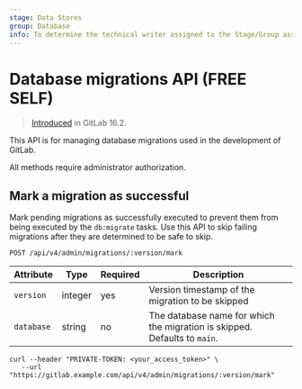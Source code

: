 ```yaml
---
stage: Data Stores
group: Database
info: To determine the technical writer assigned to the Stage/Group associated with this page, see https://about.gitlab.com/handbook/product/ux/technical-writing/#assignments
---
```


# Database migrations API **(FREE SELF)**

> [Introduced](https://gitlab.com/gitlab-org/gitlab/-/merge_requests/123408) in GitLab 16.2.

This API is for managing database migrations used in the development of GitLab.

All methods require administrator authorization.

## Mark a migration as successful

Mark pending migrations as successfully executed to prevent them from being
executed by the `db:migrate` tasks. Use this API to skip failing
migrations after they are determined to be safe to skip.

```plaintext
POST /api/v4/admin/migrations/:version/mark
```

| Attribute       | Type           | Required | Description                                                                                                                                                                                      |
|-----------------|----------------|----------|----------------------------------------------------------------------------------|
| `version`       | integer        | yes      | Version timestamp of the migration to be skipped                                 |
| `database`      | string         | no       | The database name for which the migration is skipped. Defaults to `main`.        |

```shell
curl --header "PRIVATE-TOKEN: <your_access_token>" \
   --url "https://gitlab.example.com/api/v4/admin/migrations/:version/mark"
```
